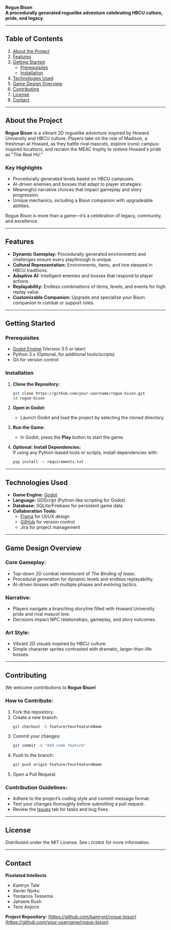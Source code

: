 
**Rogue Bison**  
**A procedurally generated roguelike adventure celebrating HBCU culture, pride, and legacy.**  

---

## **Table of Contents**  
1. [About the Project](#about-the-project)  
2. [Features](#features)  
3. [Getting Started](#getting-started)  
	- [Prerequisites](#prerequisites)  
	- [Installation](#installation)  
4. [Technologies Used](#technologies-used)  
5. [Game Design Overview](#game-design-overview)  
6. [Contributing](#contributing)  
7. [License](#license)  
8. [Contact](#contact)  

---

## **About the Project**  
**Rogue Bison** is a vibrant 2D roguelike adventure inspired by Howard University and HBCU culture. Players take on the role of Madison, a freshman at Howard, as they battle rival mascots, explore iconic campus-inspired locations, and reclaim the MEAC trophy to restore Howard's pride as "The Real HU."

### **Key Highlights**  
- Procedurally generated levels based on HBCU campuses.  
- AI-driven enemies and bosses that adapt to player strategies.  
- Meaningful narrative choices that impact gameplay and story progression.  
- Unique mechanics, including a Bison companion with upgradeable abilities.  

Rogue Bison is more than a game—it’s a celebration of legacy, community, and excellence.

---

## **Features**  
- **Dynamic Gameplay:** Procedurally generated environments and challenges ensure every playthrough is unique.  
- **Cultural Representation:** Environments, items, and lore steeped in HBCU traditions.  
- **Adaptive AI:** Intelligent enemies and bosses that respond to player actions.  
- **Replayability:** Endless combinations of items, levels, and events for high replay value.  
- **Customizable Companion:** Upgrade and specialize your Bison companion in combat or support roles.  

---

## **Getting Started**  

### **Prerequisites**  
- [Godot Engine](https://godotengine.org/) (Version 3.5 or later)  
- Python 3.x (Optional, for additional tools/scripts)  
- Git for version control  

### **Installation**  
1. **Clone the Repository:**  
   ```bash
   git clone https://github.com/your-username/rogue-bison.git
   cd rogue-bison
   ```

2. **Open in Godot:**  
   - Launch Godot and load the project by selecting the cloned directory.  

3. **Run the Game:**  
   - In Godot, press the **Play** button to start the game.  

4. **Optional: Install Dependencies:**  
   If using any Python-based tools or scripts, install dependencies with:  
   ```bash
   pip install -r requirements.txt
   ```

---

## **Technologies Used**  
- **Game Engine:** [Godot](https://godotengine.org/)  
- **Language:** GDScript (Python-like scripting for Godot)  
- **Database:** SQLite/Firebase for persistent game data  
- **Collaboration Tools:**  
  - [Figma](https://figma.com/) for UI/UX design  
  - [GitHub](https://github.com/) for version control  
  - Jira for project management  

---

## **Game Design Overview**  
### **Core Gameplay:**  
- Top-down 2D combat reminiscent of *The Binding of Isaac*.  
- Procedural generation for dynamic levels and endless replayability.  
- AI-driven bosses with multiple phases and evolving tactics.  

### **Narrative:**  
- Players navigate a branching storyline filled with Howard University pride and rival mascot lore.  
- Decisions impact NPC relationships, gameplay, and story outcomes.  

### **Art Style:**  
- Vibrant 2D visuals inspired by HBCU culture.  
- Simple character sprites contrasted with dramatic, larger-than-life bosses.  

---

## **Contributing**  
We welcome contributions to **Rogue Bison**!  

### **How to Contribute:**  
1. Fork the repository.  
2. Create a new branch:  
   ```bash
   git checkout -b feature/YourFeatureName
   ```  
3. Commit your changes:  
   ```bash
   git commit -m "Add some feature"
   ```  
4. Push to the branch:  
   ```bash
   git push origin feature/YourFeatureName
   ```  
5. Open a Pull Request.  

### **Contribution Guidelines:**  
- Adhere to the project’s coding style and commit message format.  
- Test your changes thoroughly before submitting a pull request.  
- Review the [Issues](#) tab for tasks and bug fixes.  

---

## **License**  
Distributed under the MIT License. See `LICENSE` for more information.

---

## **Contact**  
**Pixelated Intellects**  
- Kamryn Tate  
- Xavier Njoku  
- Yordanos Tessema  
- Jahsere Rush  
- Temi Anjorin  

**Project Repository:** [https://github.com/kamrynt/rogue-bison](https://github.com/your-username/rogue-bison)  

